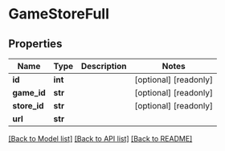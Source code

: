 # GameStoreFull

## Properties
Name | Type | Description | Notes
------------ | ------------- | ------------- | -------------
**id** | **int** |  | [optional] [readonly] 
**game_id** | **str** |  | [optional] [readonly] 
**store_id** | **str** |  | [optional] [readonly] 
**url** | **str** |  | 

[[Back to Model list]](../README.md#documentation-for-models) [[Back to API list]](../README.md#documentation-for-api-endpoints) [[Back to README]](../README.md)


